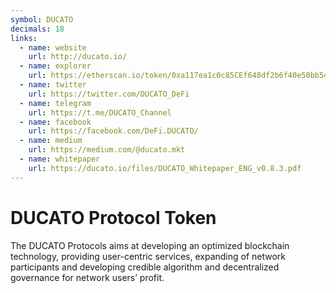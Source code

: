 ```yaml
---
symbol: DUCATO
decimals: 18
links:
  - name: website
    url: http://ducato.io/
  - name: explorer
    url: https://etherscan.io/token/0xa117ea1c0c85CEf648df2b6f40e50bb5475C228d
  - name: twitter
    url: https://twitter.com/DUCATO_DeFi
  - name: telegram
    url: https://t.me/DUCATO_Channel
  - name: facebook
    url: https://facebook.com/DeFi.DUCATO/
  - name: medium
    url: https://medium.com/@ducato.mkt
  - name: whitepaper
    url: https://ducato.io/files/DUCATO_Whitepaper_ENG_v0.8.3.pdf
---
```


# DUCATO Protocol Token

The DUCATO Protocols aims at developing an optimized blockchain technology, providing user-centric services, expanding of network participants and developing credible algorithm and decentralized governance for network users’ profit.
